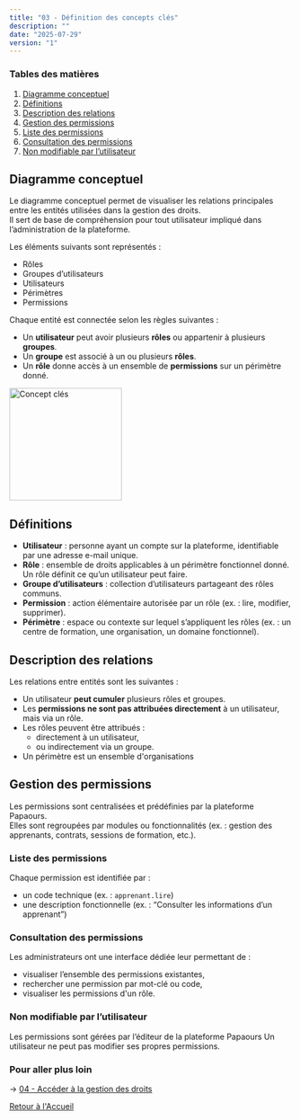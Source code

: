 ```yaml
---
title: "03 - Définition des concepts clés"
description: ""
date: "2025-07-29"
version: "1"
---
```

### Tables des matières

1. [Diagramme conceptuel](#diagramme-conceptuel)  
2. [Définitions](#définitions)  
3. [Description des relations](#description-des-relations)  
4. [Gestion des permissions](#gestion-des-permissions)  
5. [Liste des permissions](#liste-des-permissions)  
6. [Consultation des permissions](#consultation-des-permissions)  
7. [Non modifiable par l’utilisateur](#non-modifiable-par-lutilisateur)


## Diagramme conceptuel

Le diagramme conceptuel permet de visualiser les relations principales entre les entités utilisées dans la gestion des droits.  
Il sert de base de compréhension pour tout utilisateur impliqué dans l’administration de la plateforme.

Les éléments suivants sont représentés :
- Rôles
- Groupes d’utilisateurs
- Utilisateurs
- Périmètres
- Permissions

Chaque entité est connectée selon les règles suivantes :
- Un **utilisateur** peut avoir plusieurs **rôles** ou appartenir à plusieurs **groupes**.
- Un **groupe** est associé à un ou plusieurs **rôles**.
- Un **rôle** donne accès à un ensemble de **permissions** sur un périmètre donné.

<img src="https://papaours.s3.fr-par.scw.cloud/documentations/tutoriel/gestion-des-droits/diagramme-concept.png" alt="Concept clés" height="200" />


## Définitions

- **Utilisateur** : personne ayant un compte sur la plateforme, identifiable par une adresse e-mail unique.
- **Rôle** : ensemble de droits applicables à un périmètre fonctionnel donné. Un rôle définit ce qu’un utilisateur peut faire.
- **Groupe d’utilisateurs** : collection d’utilisateurs partageant des rôles communs.
- **Permission** : action élémentaire autorisée par un rôle (ex. : lire, modifier, supprimer).
- **Périmètre** : espace ou contexte sur lequel s’appliquent les rôles (ex. : un centre de formation, une organisation, un domaine fonctionnel).

## Description des relations

Les relations entre entités sont les suivantes :
- Un utilisateur **peut cumuler** plusieurs rôles et groupes.
- Les **permissions ne sont pas attribuées directement** à un utilisateur, mais via un rôle.
- Les rôles peuvent être attribués :
  - directement à un utilisateur,
  - ou indirectement via un groupe.
- Un périmètre est un ensemble d'organisations

## Gestion des permissions

Les permissions sont centralisées et prédéfinies par la plateforme Papaours.  
Elles sont regroupées par modules ou fonctionnalités (ex. : gestion des apprenants, contrats, sessions de formation, etc.).

### Liste des permissions

Chaque permission est identifiée par :
- un code technique (ex. : `apprenant.lire`)
- une description fonctionnelle (ex. : “Consulter les informations d’un apprenant”)

### Consultation des permissions

Les administrateurs ont une interface dédiée leur permettant de :
- visualiser l’ensemble des permissions existantes,
- rechercher une permission par mot-clé ou code,
- visualiser les permissions d'un rôle.

### Non modifiable par l’utilisateur

Les permissions sont gérées par l’éditeur de la plateforme Papaours
Un utilisateur ne peut pas modifier ses propres permissions.


### Pour aller plus loin
-> [04 - Accéder à la gestion des droits](04-acceder-gestion-droits)
   
[Retour à l'Accueil](../accueil)
